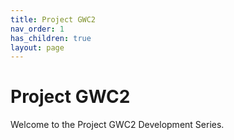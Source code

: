 ```yaml
---
title: Project GWC2
nav_order: 1
has_children: true
layout: page
---
```


# Project GWC2

Welcome to the Project GWC2 Development Series.
